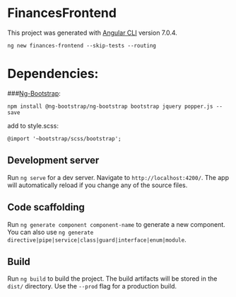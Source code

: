 # FinancesFrontend

This project was generated with [Angular CLI](https://github.com/angular/angular-cli) version 7.0.4.
```
ng new finances-frontend --skip-tests --routing
```
# Dependencies:

###[Ng-Bootstrap](https://ng-bootstrap.github.io/#/getting-started):

```
npm install @ng-bootstrap/ng-bootstrap bootstrap jquery popper.js --save
```

add to style.scss:
```
@import '~bootstrap/scss/bootstrap';
```

## Development server

Run `ng serve` for a dev server. Navigate to `http://localhost:4200/`. The app will automatically reload if you change any of the source files.

## Code scaffolding

Run `ng generate component component-name` to generate a new component. You can also use `ng generate directive|pipe|service|class|guard|interface|enum|module`.

## Build

Run `ng build` to build the project. The build artifacts will be stored in the `dist/` directory. Use the `--prod` flag for a production build.
